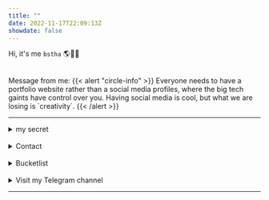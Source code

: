 ```yaml
---
title: ""
date: 2022-11-17T22:09:13Z
showdate: false
---
```


Hi, it's me `bstha` 🌎🙋‍♂️

<br>
Message from me:
{{< alert "circle-info" >}}
Everyone needs to have a portfolio website rather than a social media profiles, where the big tech gaints have control over you. Having social media is cool, but what we are losing is `creativity`.
{{< /alert >}}

<hr>

<details> <summary>my secret</summary>
 <ul>
 <details> <summary>you don't wanna know</summary>
 <details> <summary>are you sure?</summary>
 <details> <summary>get ready</summary>

  ```
  lol 😂
  ```

 </details>
 </details>
 </details> </ul>
</details>

<br>

<details> <summary>Contact</summary> <ul> 
 
 [Telegram](https://bstha.netlify.app/telegram) <br>

 <details> <summary>Session ID</summary> 

  ```sh
  05ddc98529aff068292b37603d32eb1b406e45bde6b1ee71b65eb3368d56e1e31d
  ```
 </details> </ul> 
</details> <br>

<details> <summary>Bucketlist</summary>

 - [x] Build a portfolio website
 - [x] Own a pixel phone
 - [x] Flash a de-googled custom rom
 - [ ] Gradually shift from Windows to Linux
 - [ ] Build a Custom PC on my own
 - [ ] Build a Home Server on budget
 - [ ] Own a Sony Mirrorless DSLR camera
 - [ ] Learn drawing and painting
 - [ ] Learn swimming
 - Travel, Trek, Hike
 - Teach people about digital privacy, open-source softwares, how to browse internet without creepy tracking
 - 
</details> <br>

<details> <summary>Visit my Telegram channel</summary> <br>

 {{< alert "telegram" >}}[TechDiscussionNepal](https://t.me/TDNepal_C)🇳🇵{{< /alert >}}
</details> 

<hr>
